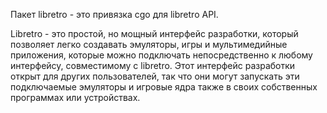 Пакет libretro - это привязка cgo для libretro API.

Libretro - это простой, но мощный интерфейс разработки, который позволяет легко создавать эмуляторы, игры и мультимедийные приложения, которые можно подключать непосредственно к любому интерфейсу, совместимому с libretro. Этот интерфейс разработки открыт для других пользователей, так что они могут запускать эти подключаемые эмуляторы и игровые ядра также в своих собственных программах или устройствах.